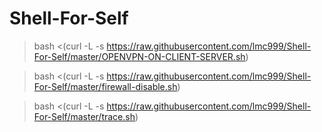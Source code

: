 # Shell-For-Self

> bash <(curl -L -s https://raw.githubusercontent.com/lmc999/Shell-For-Self/master/OPENVPN-ON-CLIENT-SERVER.sh)


> bash <(curl -L -s https://raw.githubusercontent.com/lmc999/Shell-For-Self/master/firewall-disable.sh)

> bash <(curl -L -s https://raw.githubusercontent.com/lmc999/Shell-For-Self/master/trace.sh)
